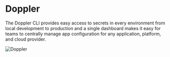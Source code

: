 # Doppler

The Doppler CLI provides easy access to secrets in every environment from local development to production and a single dashboard makes it easy for teams to centrally manage app configuration for any application, platform, and cloud provider.

![Doppler](https://docs.doppler.com/docs)


